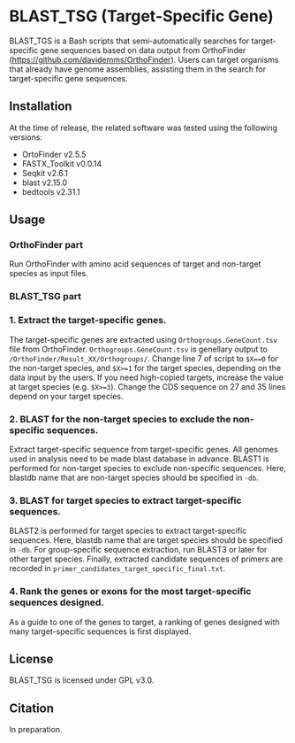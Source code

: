 # BLAST_TSG (Target-Specific Gene)
BLAST_TGS is a Bash scripts that semi-automatically searches for target-specific gene sequences based on data output from OrthoFinder (https://github.com/davidemms/OrthoFinder). Users can target organisms that already have genome assemblies, assisting them in the search for target-specific gene sequences.

## Installation
At the time of release, the related software was tested using the following versions:
<br>
* OrtoFinder v2.5.5
* FASTX_Toolkit v0.0.14
* Seqkit v2.6.1
* blast v2.15.0
* bedtools v2.31.1

## Usage
### OrthoFinder part
Run OrthoFinder with amino acid sequences of target and non-target species as input files.

### BLAST_TSG part
### 1. Extract the target-specific genes.
The target-specific genes are extracted using ```Orthogroups.GeneCount.tsv``` file from OrthoFinder. ```Orthogroups.GeneCount.tsv``` is genellary output to ```/OrthoFinder/Result_XX/Orthogroups/```. Change line 7 of script to ```$X==0``` for the non-target species, and ```$X>=1``` for the target species, depending on the data input by the users. If you need high-copied targets, increase the value at target species (e.g. ```$X>=3```). Change the CDS sequence on 27 and 35 lines depend on your target species.

### 2. BLAST for the non-target species to exclude the non-specific sequences.
Extract target-specific sequence from target-specific genes. All genomes used in analysis need to be made blast database in advance. BLAST1 is performed for non-target species to exclude non-specific sequences. Here, blastdb name that are non-target species should be specified in ```-db```.

### 3. BLAST for target species to extract target-specific sequences.
BLAST2 is performed for target species to extract target-specific sequences. Here, blastdb name that are target species should be specified in ```-db```. For group-specific sequence extraction, run BLAST3 or later for other target species. Finally, extracted candidate sequences of primers are recorded in ```primer_candidates_target_specific_final.txt```.

### 4. Rank the genes or exons for the most target-specific sequences designed.
As a guide to one of the genes to target, a ranking of genes designed with many target-specific sequences is first displayed.

## License
BLAST_TSG is licensed under GPL v3.0. 

## Citation
In preparation. 

